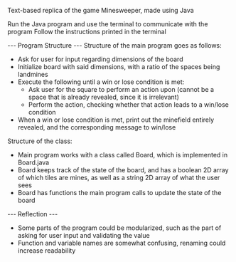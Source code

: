 Text-based replica of the game Minesweeper, made using Java

Run the Java program and use the terminal to communicate with the program
Follow the instructions printed in the terminal

--- Program Structure ---
Structure of the main program goes as follows:
- Ask for user for input regarding dimensions of the board
- Initialize board with said dimensions, with a ratio of the spaces being landmines
- Execute the following until a win or lose condition is met:
  - Ask user for the square to perform an action upon (cannot be a space that is already revealed, since it is irrelevant)
  - Perform the action, checking whether that action leads to a win/lose condition
- When a win or lose condition is met, print out the minefield entirely revealed, and the corresponding message to win/lose

Structure of the class:
- Main program works with a class called Board, which is implemented in Board.java
- Board keeps track of the state of the board, and has a boolean 2D array of which tiles are mines, as well as a string 2D array of what the user sees
- Board has functions the main program calls to update the state of the board

--- Reflection ---
- Some parts of the program could be modularized, such as the part of asking for user input and validating the value
- Function and variable names are somewhat confusing, renaming could increase readability
